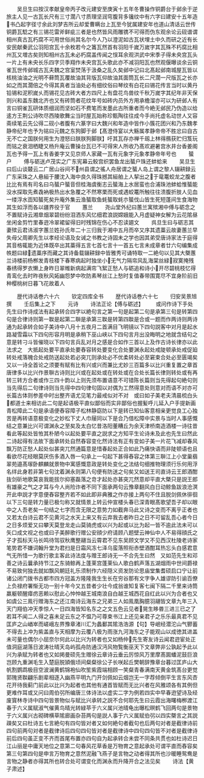 <!-- { "loadSidebar": true } -->
　　吴旦生曰按汉孝献皇帝丙子改元建安至庚寅十五年冬曹操作铜爵台于邺余于逆旅主人见一古瓦长尺有三寸濶八寸质理坚润穹腹背多镵纹中有六字曰建安十五年造书凸起字径寸余此刘梦吉所云却爱曹瞒台上瓦至今犹属建安年也道山清话云世传铜爵瓦騐之有三锡花雷斧鲜疵三者是也然皆风雨雕镌不可得而伪东观余论云砚谱谓相州真古瓦朽腐不可用世俗尚其名尔今人乃以澄泥如古瓦状埋土中久而研之近有长安民献秦武公羽阳宫瓦十余枚若今之筩瓦然首有羽阳千嵗万嵗字其瓦殊不朽腐比相州瓦又増古矣则知相州古瓦未必朽腐盖传闻之悮耳余观洪武中宋季子得未央宫瓦头一片上有未央长乐四字贝季翔作未央宫瓦头歌此亦不减羽阳瓦也然观偃曝谈余云铜雀瓦世传邺城古瓦夫魏之宫室焚荡于汲桑之乱久矣邺中记曰北髙起邺南城屋瓦皆以核桃油油之光明不藓筒瓦覆故油其背版瓦仰故油其面筒瓦长二尺濶一尺版瓦之长亦如之而其濶倍之今得其真者当油处必有细纹俗曰琴纹有白花曰锡花传言当时以黄丹铅锡和泥积嵗乆而锡花见古砖大者方四尺上有盘花鸟兽纹千秋万嵗字其纪年非天保则兴和盖东魏北齐也又有砖筒者花纹年号如砖内员外方用承檐溜亦可以为研邺人有言曰铜雀瓦研体质细润而坚如石不费笔而发墨此古所重者而今絶无邺民乃伪造以给逺方王荆公诗吹尽西陵歌舞尘当时屋瓦始称珍甄陶往往成今手尚托虚名动世人又容斋续笔云先公得二砚小者腹有六篆字曰大魏兴和年造中皆作小簇花团兴和乃东魏孝静帝纪年也予为铭曰元魏之东狗脚于邺【髙澄侍宴以大觞属孝静帝帝不胜忿曰自古无不亡之国朕何用生为澄怒曰朕朕狗脚朕】吁其瓦存亦禅千刼上林得鴈获贮归笈玩而铭之衰泪栖睫又杨升庵云曹操台瓦已不可得宋人所收乃髙欢避暑宫氷井台香姜阁瓦也予得一瓦上有香姜字又见京师人家藏一瓦有元象字元象孝静帝年号也
　　蜑户
　　傅与砺送卢茂实之广东宪幕云鲛宫织罢鱼龙出蜑户珠还蚌蛤来
　　吴旦生曰后山谈樷云二广居山谷间不州县谓之徭人舟居谓之蜑人岛上谓之黎人辍耕録云广东采珠之人悬絙于腰沈入海中良久得珠撼其絙舶上人挈出之于鼋鼍蛟龙之腹者比比有焉有司名曰乌蜑户蜑音但桂海虞衡志云蜑海上水居蛮也合浦珠池蚌蛤惟蜑能没水探取先煮毳衲极热出水急覆之不然寒栗而死或遇蛟鼍所触往往溃腹折肢人见血一缕浮水靣知蜑死矣升庵外集云渔蜑取鱼蚝蜑取蚝朩蜑伐山皆生死短蓬间生食海物其生如浮而各以疆界役于官
　　蕙兰
　　尧山堂外纪曰蕙兰寓殡湘中傅与砺念之不置赋诗云湘臯烟翠碧纷纷泪洒东风忆细君浪説嫦娥能入月虚疑神女解为云花隂昼坐闲金剪竹里春逰冷翠裙留得旧时残锦在伤心不忍读廽文
　　呉旦生曰与砺志其妻殡云君讳淑字蕙兰姓孙氏年二十三归我于湘中五月而卒又序其遗藁云故妻蕙兰早失母父周卿先生以孝经论语及女诫之书教之诗固未之学也因其弟受唐诗家法于庭得其音格辄能为近体既卒出其藁得五言七首七言十一首五七言未成章者廿六句编集成帙题曰緑遗藁序而藏之其诗备载辍耕録中皆雅秀可诵特取一二絶句以见其大槩蕙兰诗楼前杨栁发青枝楼下春寒病起时独坐小无气力隔帘风乱海棠丝緑寂寞掩残春绣得罗衣懒上身昨日翠帷新病起满帘飞絮正愁人与砺追和诗小开尽碧桃枝忆得青鸾化去时昨夜秋风妬幽怨梦中吹防素琴丝江上愁时复值春带围寛尽不宜身阶前旧种樱桃树日暮飞花故着人

　　歴代诗话巻六十六
　　钦定四库全书
　　歴代诗话巻六十七
　　归安吴景旭撰
　　壬后集上之下
　　元诗
　　诗法正论【傅与砺述】
　　或问作诗下手处先生曰作诗成法有起承转合四字以絶句言之第一句是起第二句是承第三句是转第四句是合律诗则第一聫是起第二聨是承第三聫是转第四聫是合或一题而作两诗则两诗通为起承转合如子美诗中八月十五夜月二首满目飞明镜以下四句説客中对月是起水路凝雪霜以下四句形容月明是承稍下巫山峡以下四句言月出没晦明之地就含结句之意是转刁斗皆催晓以下四句言兵乱对月之感是合如作三首以上及作古诗长律亦以此法求之　大抵起处要平直承处要舂容转处要变化合处要渊永起处戒陡顿承处戒促廹转处戒落魄合处戒防送起处若必突兀则承处必不优柔转处必至窘束合处必至匮竭矣又以一诗全首论之须要有赋有比有兴或兴而兼比尤妙三百篇多以比兴重复置之章首唐律多以比兴作景聨古诗则比兴或在起处或在转处或在合处长篇长律则转处或有再转三转方合者或作三四十韵以上则先须布置语意不可错陈长篇则当先得起句絶句则当先得后二句律诗则当先得中四句律句固以对偶为工然得意处则意对而语不对亦可长篇古体则参差中时出整齐语尤见笔力最戒似对不对　或曰如子美老夫清晨梳白头都道士来相访此二句是起语极平直似鄙俗而实非鄙俗也握髪呼儿延入户手提新画青松障此二句是承语便舂容障子松林静窈防以下是转已知仙客意相亲更觉良工心独苦是再转语意极变化之妙松下丈人巾屦同以下是合乃借松障中实景与当时人事感慨结之意兼比兴可谓渊永之至矣及太白忆昔洛阳董糟丘为余天津桥南造酒楼一诗往昔看此等起处皆恠其朴陋今以起处要平直之説求之方知平生论诗未及此也先生曰然此二诗起得有法故下面承转处自然舂容变化然诗法有正有变如子美一片花飞减却春风飘万防正愁人起处似甚突兀然通篇意是惜春起处正合如此乃痛快语而非陡顿语也且看欲尽花经眼莫厌伤多酒入唇一句承上一句起下甚得舂容之体第三聨江上小堂巢翡翠苑邉髙塜卧麒麟就景物中寓感慨意政是转处变化之法结句细推物理须行乐何用浮名绊此身若非第七句沈着渊永则第八句便有防送之句矣又如送王司直诗云王郎酒酣抜剑斫地歌莫哀我能拔尔抑塞磊落之竒才起处亦甚突兀然意却平直大槩只是説王郎有雄豪之气之才耳与今人尚险诈者不同下面承两句云豫章翻风白日动鲸鱼跋浪沧溟开此申説才字意便舂容整齐若不如此即非典雅之作亦接上两句不住且脱剑佩休徘徊以下三句是转力量已极匀称又就情景上转云仲宣楼头春已深青眼髙歌望吾子却以眼中之人吾老矣一句结之七字而含无限之意势力如截奔马此又诗之变而不离乎正者也又若太白诗云君不见黄河之水天上来又有云弃我去者昨日之日不可留乱吾心者今日之日多烦爱又曰攀天莫登龙走山莫骑虎或以兴为起或以比为起一皆不逾此法未可以矢口成文视之也或曰子美醉歌行赠公安顔少府请顾八题壁云神仙中人不易得顔氏之子才孤标天马长鸣待驾驭秋鹰整翮当云霄君不见东吴顾文学又不见西汉杜陵老诗家笔势君不嫌词翰升堂为君扫是日霜风冻七泽乌蛮落照衔赤壁酒酣耳热忘头白感君意气无所惜一为歌行歌主客此诗法度与赠王郎诗无一不合先生曰然　又如范先生和邓善之诗云曩承持节江之东骑鲸再上蓬莱宫蓬莱仙人歌白鹤声落五湖烟雨中世间爵禄不易致何独去就如飘风朝廷礼乐须制作六经隠义资发防论思庙堂集耆硕启口宁让前诸公闭门拨书古都市四方冠盖方隆隆我生生长在穷谷那有文字争人雄谬防引谕百僚上负禄府署惭无功一别十年今又五昔者少壮今成翁谁知复客七闽下隔二千里来诗筒羸躯顿醒瘴疠恶赖以慰此心忡忡越王城南浪自白越王城西花自红此以兴为合者也又如虞公三鳯行赠海东之还江南诗云海东之兄弟三人如鳯凰胸臆羽翮皆文章九年三入天门翔伯冲天季惊人一日四海皆知名东之之文五色云见者晃生眵昬三进三已之了若耳不闻二人得之喜未足云东之不愠乃可尊束书江上还见亲君子之乐乐最真君不见匡庐之山崷崒而嵯峨左界豫章渚川汇为蠡鄱其隂浩浩源【句】导岷经潜沱山气鬰蓄不得去上冲为紫盖直与天相摩为云覆八极为雨涨九河海东之子能观山以成徳其进盖未可量也偶尔小屈奈尔何此以比兴为转者也又如杨仲先生寄友诗云闻君逰宦处正值洞庭湖落日波涛壮晴天岛屿孤舟防通汉沔风物覧衡巫天下文章弊非公孰起予此以兴为承赋为转者也又如掲曼硕先生赠徐云章诗云垂云厉惊风万里摩髙圎蟠泥鼓巨浪岂顾九重渊毛生入楚庭脱頴俄顷间粲粲徐公子长咲起丘樊朝辞豫章台暮过匡庐山大帆割鹦鹉极目空波澜黄鹤锦袍仙吹笙紫霞端相顾一笑粲青春满南天黄金筑髙台更觉郭隗贤聫翩乐剧辈相逐入幽燕平明九门开剑佩如云烟岂无一字荐倾倒平生言东风杏花开待我蓟门前此以比兴为起者也其他有通首皆赋而无比兴者在风雅颂各有其例但更难作耳或又问曰周伯弜所编唐三体诗法以虚实二字为例若四实中早春逰望诗及经废寳林寺诗中四句皆景物似与赋比兴承转之説不合何耶先生曰云霞出海曙梅栁渡江春于六义属赋淑气催黄鸟晴光转緑苹于六义属兴池晴龟出曝松暝鹤飞回两句是景物于六义属兴古砌碑横草隂廊画杂苔两句是説人事于六义属赋伯弜以四实槩言之其説疎矣又曰杜诗五七言絶句有四句皆对者又如何絶句者截句也后两句对者是截律诗前四句前两句对者是截律诗后四句四句皆对者是截律诗中四句四句皆不对者是截律诗前后四句虽正变不齐而首尾布置亦四句自为起承转合未尝不同条共贯也如杜诗迟日江山丽是中庸天地位之意第二句春风花草香是万物育之意起承处可谓平直而舂容矣第三句第四句是申言万物育之意然泥融飞燕子是言物之动者得其所也沙暖睡鸳鸯是言物之静者亦得其所也转合处可谓变化而渊永而升降开合之法见矣
　　诗法【黄子肃述】
